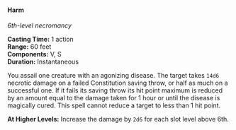 #### Harm
<!-- markdownlint-disable link-image-reference-definitions -->
[_metadata_:spell_name]:- "Harm"
[_metadata_:spell_level]:- "6"
[_metadata_:spell_school]:- "necromancy"
[_metadata_:ritual]:- "false"
[_metadata_:casting_time_amount]:- "1"
[_metadata_:casting_time_unit]:- "action"
[_metadata_:range]:- "60 feet"
[_metadata_:target]:- "one creature"
[_metadata_:components_verbal]:- "true"
[_metadata_:components_somatic]:- "true"
[_metadata_:components_material]:- "false"
[_metadata_:duration]:- "Instantaneous"
[_metadata_:concentration]:- "false"
[_metadata_:saving_throw]:- "Constitution"
[_metadata_:saving_throw_success]:- "halves_damage, special"
[_metadata_:damage_formula]:- "14d6"
[_metadata_:damage_type]:- "necrotic"
[_metadata_:compared_to_wotc_srd_5.1]:- "mechanics_same_wording_different"
[_metadata_:compared_to_a5e_srd]:- "mechanics_same_wording_different"
<!-- markdownlint-disable-next-line no-emphasis-as-heading -->
_6th-level necromancy_

**Casting Time:** 1 action \
**Range:** 60 feet \
**Components:** V, S \
**Duration:** Instantaneous

You assail one creature with an agonizing disease.
The target takes `14d6` necrotic damage on a failed Constitution saving throw, or half as much on a successful one.
If it fails its saving throw its hit point maximum is reduced by an amount equal to the damage taken for 1 hour or until the disease is magically cured.
This spell cannot reduce a target to less than 1 hit point.

**At Higher Levels:**
Increase the damage by `2d6` for each slot level above 6th.

